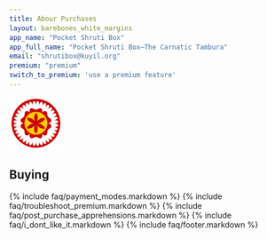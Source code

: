 ```yaml
---
title: Abour Purchases
layout: barebones_white_margins
app_name: "Pocket Shruti Box"
app_full_name: "Pocket Shruti Box—The Carnatic Tambura"
email: "shrutibox@kuyil.org"
premium: "premium" 
switch_to_premium: 'use a premium feature'
---
```

<div class="row">
  <div class="col-xs-4 col-xs-offset-4 col-md-2 col-md-offset-5">
    <img class="img-responsive" src="/images/shrutibox_seal.svg" alt="{{ page.app_full_name }}"/>
  </div>
</div>

## Buying

{% include faq/payment_modes.markdown %}
{% include faq/troubleshoot_premium.markdown %}
{% include faq/post_purchase_apprehensions.markdown %}
{% include faq/i_dont_like_it.markdown %}
{% include faq/footer.markdown %}
